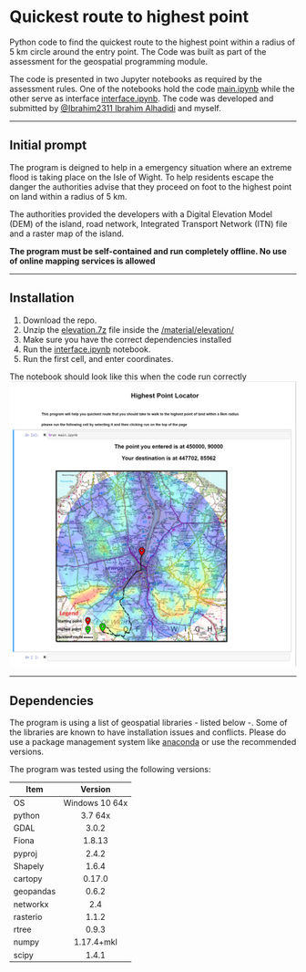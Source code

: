# Quickest route to highest point
Python code to find the quickest route to the highest point within a radius of 5 km circle around the entry point. The Code was built as part of the assessment for the geospatial programming module. 

The code is presented in two Jupyter notebooks as required by the assessment rules. One of the notebooks hold the code [main.ipynb](https://github.com/razekmh/Quickest-route-to-highest-point/blob/master/main.ipynb) while the other serve as interface [interface.ipynb](https://github.com/razekmh/Quickest-route-to-highest-point/blob/master/interface.ipynb). The code was developed and submitted by [@Ibrahim2311 Ibrahim Alhadidi](https://github.com/Ibrahim2311) and myself. 
***

## Initial prompt
The program is deigned to help in a emergency situation where an extreme flood is taking place on the Isle of Wight. To help residents escape the danger the authorities advise that they proceed on foot to the highest point on land within a radius of 5 km. 

The authorities provided the developers with a Digital Elevation Model (DEM) of the island, road network,  Integrated Transport Network (ITN) file and a raster map of the island. 

**The program must be self-contained and run completely offline. No use of online mapping services is allowed**

*** 
## Installation
1. Download the repo.
2. Unzip the [elevation.7z](Quickest-route-to-highest-point/material/elevation/) file inside the [/material/elevation/](https://github.com/razekmh/Quickest-route-to-highest-point/tree/master/material/elevation)
3. Make sure you have the correct dependencies installed
4. Run the [interface.ipynb](https://github.com/razekmh/Quickest-route-to-highest-point/blob/master/interface.ipynb) notebook. 
5. Run the first cell, and enter coordinates.

The notebook should look like this when the code run correctly 
![Interface](https://github.com/razekmh/Quickest-route-to-highest-point/blob/master/images/interface-ipynb.png "Interface")
***

## Dependencies

The program is using a list of geospatial libraries - listed below -. Some of the libraries are known to have installation issues and conflicts. Please do use a package management system like [anaconda](https://www.anaconda.com/) or use the recommended versions. 

The program was tested using the following versions: 

| Item          | Version       |
| ------------- |:-------------:|
| OS            |Windows 10 64x|
| python        |3.7 64x|
| GDAL          |3.0.2|
| Fiona         |1.8.13|
| pyproj         |2.4.2|
| Shapely       |1.6.4|
| cartopy       |0.17.0|
| geopandas     |0.6.2|
| networkx      |2.4|
| rasterio      |1.1.2|
| rtree         |0.9.3|
| numpy         |1.17.4+mkl|
| scipy         |1.4.1|


